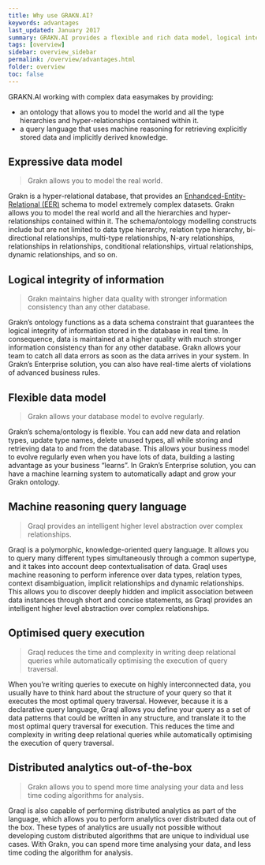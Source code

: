 ```yaml
---
title: Why use GRAKN.AI?
keywords: advantages
last_updated: January 2017
summary: GRAKN.AI provides a flexible and rich data model, logical integrity, optimized and intelligent querying capabilities, and distributed analytics out-of-the-box.
tags: [overview]
sidebar: overview_sidebar
permalink: /overview/advantages.html
folder: overview
toc: false
---
```


GRAKN.AI  working with complex data easymakes by providing:

* an ontology that allows you to model the world and all the type hierarchies and hyper-relationships contained within it.
* a query language that uses machine reasoning for retrieving explicitly stored data and implicitly derived knowledge.

## Expressive data model

> Grakn allows you to model the real world.

Grakn is a hyper-relational database, that provides an [Enhandced-Entity-Relational (EER)](https://en.wikipedia.org/wiki/Enhanced_entity–relationship_model) schema to model extremely complex datasets. Grakn allows you to model the real world and all the hierarchies and hyper-relationships contained within it. The schema/ontology modelling constructs include but are not limited to data type hierarchy, relation type hierarchy, bi-directional relationships, multi-type relationships, N-ary relationships, relationships in relationships, conditional relationships, virtual relationships, dynamic relationships, and so on.

## Logical integrity of information

> Grakn maintains higher data quality with stronger information consistency than any other database.

Grakn’s ontology functions as a data schema constraint that guarantees the logical integrity of information stored in the database in real time. In consequence, data is maintained at a higher quality with much stronger information consistency than for any other database. Grakn allows your team to catch all data errors as soon as the data arrives in your system. In Grakn’s Enterprise solution, you can also have real-time alerts of violations of advanced business rules.

## Flexible data model

> Grakn allows your database model to evolve regularly.

Grakn’s schema/ontology is flexible. You can add new data and relation types, update type names, delete unused types, all while storing and retrieving data to and from the database. This allows your business model to evolve regularly even when you have lots of data, building a lasting advantage as your business “learns”. In Grakn’s Enterprise solution, you can have a machine learning system to automatically adapt and grow your Grakn ontology.

##  Machine reasoning query language

> Graql provides an intelligent higher level abstraction over complex relationships.

Graql is a polymorphic, knowledge-oriented query language. It allows you to query many different types simultaneously through a common supertype, and it takes into account deep contextualisation of data. Graql uses machine reasoning to perform inference over data types, relation types, context disambiguation, implicit relationships and dynamic relationships. This allows you to discover deeply hidden and implicit association between data instances through short and concise statements, as Graql provides an intelligent higher level abstraction over complex relationships.

## Optimised query execution

> Graql reduces the time and complexity in writing deep relational queries while automatically optimising the execution of query traversal.

When you’re writing queries to execute on highly interconnected data, you usually have to think hard about the structure of your query so that it executes the most optimal query traversal. However, because it is a declarative query language, Graql allows you define your query as a set of data patterns that could be written in any structure, and translate it to the most optimal query traversal for execution. This reduces the time and complexity in writing deep relational queries while automatically optimising the execution of query traversal.

## Distributed analytics out-of-the-box

> Grakn allows you to spend more time analysing your data and less time coding algorithms for analysis.

Graql is also capable of performing distributed 
analytics as part of the language, which allows you to perform analytics over distributed data out of the box. These types of analytics are usually not possible without developing custom distributed algorithms that are unique to individual use cases. With Grakn, you can spend more time analysing your data, and less time coding the algorithm for analysis.
